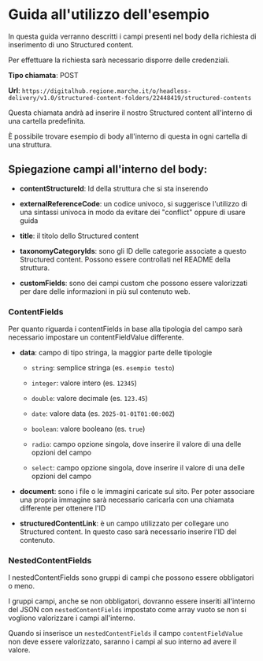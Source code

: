 # Guida all'utilizzo dell'esempio

In questa guida verranno descritti i campi presenti nel body della richiesta di inserimento di uno Structured content.

Per effettuare la richiesta sarà necessario disporre delle credenziali.

**Tipo chiamata**: POST

**Url**: `https://digitalhub.regione.marche.it/o/headless-delivery/v1.0/structured-content-folders/22448419/structured-contents`

Questa chiamata andrà ad inserire il nostro Structured content all'interno di una cartella predefinita.

È possibile trovare esempio di body all'interno di questa in ogni cartella di una struttura.

## Spiegazione campi all'interno del body:

- **contentStructureId**: Id della struttura che si sta inserendo

- **externalReferenceCode**: un codice univoco, si suggerisce l'utilizzo di una sintassi univoca in modo da evitare dei "conflict" oppure di usare guida

- **title**: il titolo dello Structured content

- **taxonomyCategoryIds**: sono gli ID delle categorie associate a questo Structured content. Possono essere controllati nel README della struttura.

- **customFields**: sono dei campi custom che possono essere valorizzati per dare delle informazioni in più sul contenuto web.

### ContentFields

Per quanto riguarda i contentFields in base alla tipologia del campo sarà necessario impostare un contentFieldValue differente.

- **data**: campo di tipo stringa, la maggior parte delle tipologie

    - `string`: semplice stringa (es. `esempio testo`)

    - `integer`: valore intero (es. `12345`)

    - `double`: valore decimale (es. `123.45`)

    - `date`: valore data (es. `2025-01-01T01:00:00Z`)

    - `boolean`: valore booleano (es. `true`)

    - `radio`: campo opzione singola, dove inserire il valore di una delle opzioni del campo

    - `select`: campo opzione singola, dove inserire il valore di una delle opzioni del campo

- **document**: sono i file o le immagini caricate sul sito. Per poter associare una propria immagine sarà necessario caricarla con una chiamata differente per ottenere l'ID

- **structuredContentLink**: è un campo utilizzato per collegare uno Structured content. In questo caso sarà necessario inserire l'ID del contenuto.

### NestedContentFields

I nestedContentFields sono gruppi di campi che possono essere obbligatori o meno.

I gruppi campi, anche se non obbligatori, dovranno essere inseriti all'interno del JSON con `nestedContentFields` impostato come array vuoto se non si vogliono valorizzare i campi all'interno.

Quando si inserisce un `nestedContentFields` il campo `contentFieldValue` non deve essere valorizzato, saranno i campi al suo interno ad avere il valore.

